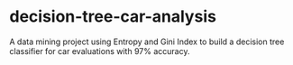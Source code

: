 # decision-tree-car-analysis
A data mining project using Entropy and Gini Index to build a decision tree classifier for car evaluations with 97% accuracy.
